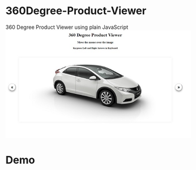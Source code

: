 # 360Degree-Product-Viewer
360 Degree Product Viewer using plain JavaScript
<br>
![alt text](/sample.jpg)
# Demo
<br>
